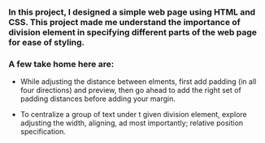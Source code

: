 ### In this project, I designed a simple web page using HTML and CSS. This project made me understand the importance of division element in specifying different parts of the web page for ease of styling.
### A few take home here are:
- While adjusting the distance between elments, first add padding (in all four directions) and preview, then go ahead to add the right set of padding distances before adding your margin. <br>

- To centralize a group of text under t given division element, explore adjusting the width, aligning, ad most importantly; relative position specification. 
